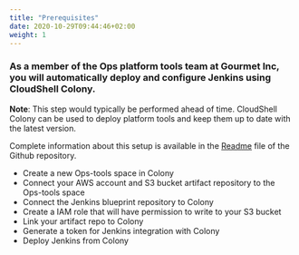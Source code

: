 ```yaml
---
title: "Prerequisites"
date: 2020-10-29T09:44:46+02:00
weight: 1
---
```

### As a member of the Ops platform tools team at Gourmet Inc, you will automatically deploy and configure Jenkins using CloudShell Colony.

__Note__: This step would typically be performed ahead of time. CloudShell Colony can be used to deploy platform tools and keep them up to date with the latest version.

Complete information about this setup is available in the [Readme](https://github.com/QualiSystemsLab/jenkins-colony/blob/master/README.md) file of the Github repository. 

* Create a new Ops-tools space in Colony
* Connect your AWS account and S3 bucket artifact repository to the Ops-tools space
* Connect the Jenkins blueprint repository to Colony
* Create a IAM role that will have permission to write to your S3 bucket
* Link your artifact repo to Colony
* Generate a token for Jenkins integration with Colony
* Deploy Jenkins from Colony